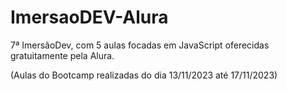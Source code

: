 # ImersaoDEV-Alura
7ª ImersãoDev, com 5 aulas focadas em JavaScript oferecidas gratuitamente pela Alura.

(Aulas do Bootcamp realizadas do dia 13/11/2023 até 17/11/2023)
